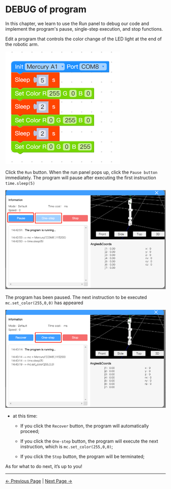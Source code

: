 # DEBUG of program

In this chapter, we learn to use the Run panel to debug our code and implement the program's pause, single-step execution, and stop functions.



Edit a program that controls the color change of the LED light at the end of the robotic arm.

<img src="..\..\..\..\resources\5-BasicApplication\5.2-ApplicationUse\5.2.1-mystudio\1-myblockly\images\program\1.png"  />





Click the `Run` button. When the run panel pops up, click the `Pause button` immediately. The program will pause after executing the first instruction `time.sleep(5)`

<img src="..\..\..\..\resources\5-BasicApplication\5.2-ApplicationUse\5.2.1-mystudio\1-myblockly\images\program\2.png"  />



The program has been paused. The next instruction to be executed `mc.set_color(255,0,0)` has appeared

<img src="..\..\..\..\resources\5-BasicApplication\5.2-ApplicationUse\5.2.1-mystudio\1-myblockly\images\program\3.png"  />

- at this time:

  - If you click the `Recover` button, the program will automatically proceed;

  - If you click the `One-step` button, the program will execute the next instruction, which is `mc.set_color(255,0,0)`;
  - If you click the `Stop` button, the program will be terminated;





As for what to do next, it’s up to you!


---

[← Previous Page](./6-singleStep.md) | [Next Page →](./8-gripperUse.md)
